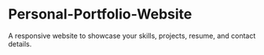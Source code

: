 # Personal-Portfolio-Website
A responsive website to showcase your skills, projects, resume, and contact details.

